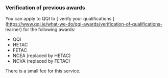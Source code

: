 ###  Verification of previous awards

You can apply to QQI to [ verify your qualifications
](https://www.qqi.ie/what-we-do/qqi-awards/verification-of-qualifications-
learner) for the following awards:

  * QQI 
  * HETAC 
  * FETAC 
  * NCEA (replaced by HETAC) 
  * NCVA (replaced by FETAC) 

There is a small fee for this service.
